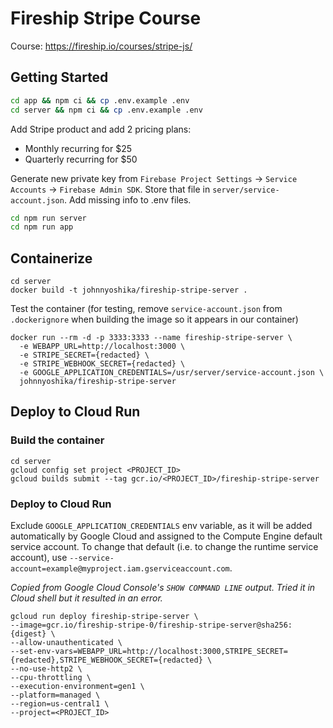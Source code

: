 # Fireship Stripe Course

Course: https://fireship.io/courses/stripe-js/

## Getting Started

```bash
cd app && npm ci && cp .env.example .env
cd server && npm ci && cp .env.example .env
```

Add Stripe product and add 2 pricing plans:

- Monthly recurring for $25
- Quarterly recurring for $50

Generate new private key from `Firebase Project Settings` -> `Service Accounts` -> `Firebase Admin SDK`. Store that file in `server/service-account.json`.
Add missing info to .env files.

```bash
cd npm run server
cd npm run app
```

## Containerize

```
cd server
docker build -t johnnyoshika/fireship-stripe-server .
```

Test the container (for testing, remove `service-account.json` from `.dockerignore` when building the image so it appears in our container)

```
docker run --rm -d -p 3333:3333 --name fireship-stripe-server \
  -e WEBAPP_URL=http://localhost:3000 \
  -e STRIPE_SECRET={redacted} \
  -e STRIPE_WEBHOOK_SECRET={redacted} \
  -e GOOGLE_APPLICATION_CREDENTIALS=/usr/server/service-account.json \
  johnnyoshika/fireship-stripe-server
```

## Deploy to Cloud Run

### Build the container

```
cd server
gcloud config set project <PROJECT_ID>
gcloud builds submit --tag gcr.io/<PROJECT_ID>/fireship-stripe-server
```

### Deploy to Cloud Run

Exclude `GOOGLE_APPLICATION_CREDENTIALS` env variable, as it will be added automatically by Google Cloud and assigned to the Compute Engine default service account. To change that default (i.e. to change the runtime service account), use `--service-account=example@myproject.iam.gserviceaccount.com`.

_Copied from Google Cloud Console's `SHOW COMMAND LINE` output. Tried it in Cloud shell but it resulted in an error._

```
gcloud run deploy fireship-stripe-server \
--image=gcr.io/fireship-stripe-0/fireship-stripe-server@sha256:{digest} \
--allow-unauthenticated \
--set-env-vars=WEBAPP_URL=http://localhost:3000,STRIPE_SECRET={redacted},STRIPE_WEBHOOK_SECRET={redacted} \
--no-use-http2 \
--cpu-throttling \
--execution-environment=gen1 \
--platform=managed \
--region=us-central1 \
--project=<PROJECT_ID>
```
